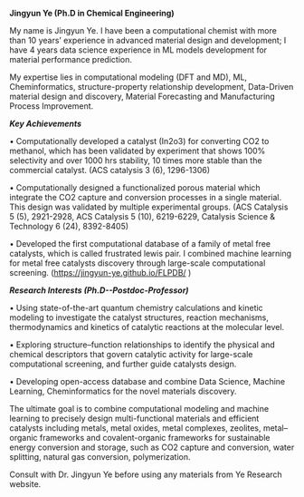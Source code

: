 **Jingyun Ye (Ph.D in Chemical Engineering)**

My name is Jingyun Ye. I have been a computational chemist with more than 10 years’ experience in advanced material design and development; I have 4 years data science experience in ML models development for material performance prediction. 

My expertise lies in computational modeling (DFT and MD), ML, Cheminformatics, structure-property relationship development, Data-Driven material design and discovery, Material Forecasting and Manufacturing Process Improvement. 

***Key Achievements***

•	Computationally developed a catalyst (In2o3) for converting CO2 to methanol, which has been validated by experiment that shows 100% selectivity and over 1000 hrs stability, 10 times more stable than the commercial catalyst. (ACS catalysis 3 (6), 1296-1306)

• Computationally designed a functionalized porous material which integrate the CO2 capture and conversion processes in a single material. This design was validated by multiple experimental groups. (ACS Catalysis 5 (5), 2921-2928, ACS Catalysis 5 (10), 6219-6229, Catalysis Science & Technology 6 (24), 8392-8405)

• Developed the first computational database of a family of metal free catalysts, which is called frustrated lewis pair. I combined machine learning for metal free catalysts discovery through large-scale computational screening. (https://jingyun-ye.github.io/FLPDB/ )

 ***Research Interests (Ph.D--Postdoc-Professor)***
 
•	Using state-of-the-art quantum chemistry calculations and kinetic modeling to investigate the catalyst structures, reaction mechanisms, thermodynamics and kinetics of catalytic reactions at the molecular level.

•	Exploring structure–function relationships to identify the physical and chemical descriptors that govern catalytic activity for large-scale computational screening, and further guide catalysts design. 

•	Developing open-access database and combine Data Science, Machine Learning, Cheminformatics for the novel materials discovery.

The ultimate goal is to combine computational modeling and machine learning to precisely design multi-functional materials and efficient catalysts including metals, metal oxides, metal complexes, zeolites, metal–organic frameworks and covalent-organic frameworks for sustainable energy conversion and storage, such as CO2 capture and conversion, water splitting, natural gas conversion, polymerization.


Consult with Dr. Jingyun Ye before using any materials from Ye Research website.  
